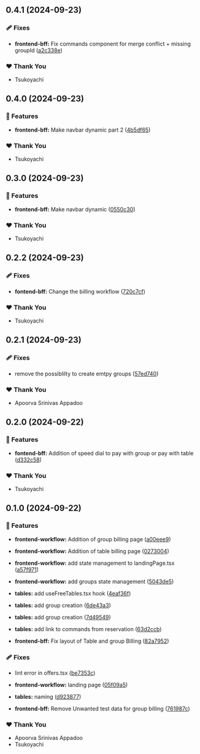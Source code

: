 ## 0.4.1 (2024-09-23)


### 🩹 Fixes

- **frontend-bff:** Fix commands component for merge conflict + missing groupId ([a2c338e](https://github.com/StartUpNationLabs/spos/commit/a2c338e))


### ❤️  Thank You

- Tsukoyachi

## 0.4.0 (2024-09-23)


### 🚀 Features

- **frontend-bff:** Make navbar dynamic part 2 ([4b5df65](https://github.com/StartUpNationLabs/spos/commit/4b5df65))


### ❤️  Thank You

- Tsukoyachi

## 0.3.0 (2024-09-23)


### 🚀 Features

- **frontend-bff:** Make navbar dynamic ([0550c30](https://github.com/StartUpNationLabs/spos/commit/0550c30))


### ❤️  Thank You

- Tsukoyachi

## 0.2.2 (2024-09-23)


### 🩹 Fixes

- **fontend-bff:** Change the billing workflow ([720c7cf](https://github.com/StartUpNationLabs/spos/commit/720c7cf))


### ❤️  Thank You

- Tsukoyachi

## 0.2.1 (2024-09-23)


### 🩹 Fixes

- remove the possiblilty to create emtpy groups ([57ed740](https://github.com/StartUpNationLabs/spos/commit/57ed740))


### ❤️  Thank You

- Apoorva Srinivas Appadoo

## 0.2.0 (2024-09-22)


### 🚀 Features

- **fontend-bff:** Addition of speed dial to pay with group or pay with table ([d332c58](https://github.com/StartUpNationLabs/spos/commit/d332c58))


### ❤️  Thank You

- Tsukoyachi

## 0.1.0 (2024-09-22)


### 🚀 Features

- **frontend-workflow:** Addition of group billing page ([a00eee9](https://github.com/StartUpNationLabs/spos/commit/a00eee9))

- **frontend-workflow:** Addition of table billing page ([0273004](https://github.com/StartUpNationLabs/spos/commit/0273004))

- **frontend-workflow:** add state management to landingPage.tsx ([a57f971](https://github.com/StartUpNationLabs/spos/commit/a57f971))

- **frontend-workflow:** add groups state management ([5043de5](https://github.com/StartUpNationLabs/spos/commit/5043de5))

- **tables:** add useFreeTables.tsx hook ([4eaf36f](https://github.com/StartUpNationLabs/spos/commit/4eaf36f))

- **tables:** add group creation ([6de43a3](https://github.com/StartUpNationLabs/spos/commit/6de43a3))

- **tables:** add group creation ([7d49549](https://github.com/StartUpNationLabs/spos/commit/7d49549))

- **tables:** add link to commands from reservation ([63d2ccb](https://github.com/StartUpNationLabs/spos/commit/63d2ccb))

- **frontend-bff:** Fix layout of Table and group Billing ([82a7952](https://github.com/StartUpNationLabs/spos/commit/82a7952))


### 🩹 Fixes

- lint error in offers.tsx ([be7353c](https://github.com/StartUpNationLabs/spos/commit/be7353c))

- **frontend-workflow:** landing page ([05f09a5](https://github.com/StartUpNationLabs/spos/commit/05f09a5))

- **tables:** naming ([d923877](https://github.com/StartUpNationLabs/spos/commit/d923877))

- **frontend-bff:** Remove Unwanted test data for group billing ([761987c](https://github.com/StartUpNationLabs/spos/commit/761987c))


### ❤️  Thank You

- Apoorva Srinivas Appadoo
- Tsukoyachi